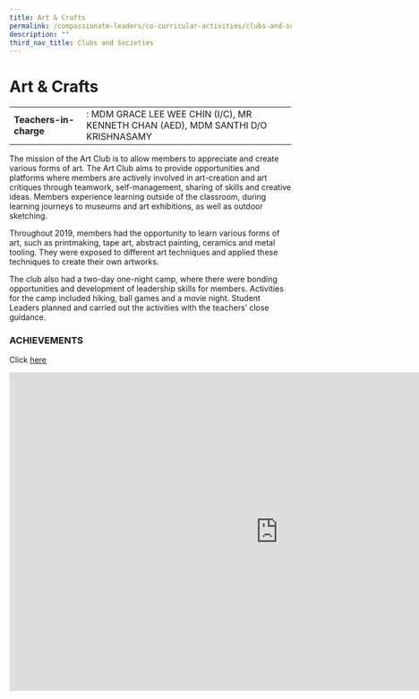 ```yaml
---
title: Art & Crafts
permalink: /compassionate-leaders/co-curricular-activities/clubs-and-societies/art-n-crafts/
description: ""
third_nav_title: Clubs and Societies
---
```



# **Art &amp; Crafts**

|  	|  	|
|---	|---	|
| **Teachers-in-charge** 	| : MDM GRACE LEE WEE CHIN (I/C), MR KENNETH CHAN (AED), MDM SANTHI D/O KRISHNASAMY 	|

The mission of the Art Club is to allow members to appreciate and create various forms of art. The Art Club aims to provide opportunities and platforms where members are actively involved in art-creation and art critiques through teamwork, self-management, sharing of skills and creative ideas. Members experience learning outside of the classroom, during learning journeys to museums and art exhibitions, as well as outdoor sketching.&nbsp;  

Throughout 2019, members had the opportunity to learn various forms of art, such as printmaking, tape art, abstract painting, ceramics and metal tooling. They were exposed to different art techniques and applied these techniques to create their own artworks.

The club also had a two-day one-night camp, where there were bonding opportunities and development of leadership skills for members. Activities for the camp included hiking, ball games and a movie night. Student Leaders planned and carried out the activities with the teachers’ close guidance.


### ACHIEVEMENTS  

Click&nbsp;[here](https://staging.du7l9z039t2jh.amplifyapp.com/compassionate-leaders/cca-achievements/)

<iframe allowfullscreen="true" height="569" width="960" frameborder="0" src="https://docs.google.com/presentation/d/e/2PACX-1vTtkXO2mffS6mOr9a7keeiLhTB-EA1WPbj4H88WZnmMe_Mll6vqefeJe4P_SHWvKecBgmG3e89wvldQ/embed?start=true&amp;loop=true&amp;delayms=3000"></iframe>